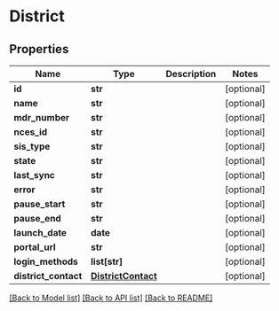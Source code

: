 # District

## Properties
Name | Type | Description | Notes
------------ | ------------- | ------------- | -------------
**id** | **str** |  | [optional] 
**name** | **str** |  | [optional] 
**mdr_number** | **str** |  | [optional] 
**nces_id** | **str** |  | [optional] 
**sis_type** | **str** |  | [optional] 
**state** | **str** |  | [optional] 
**last_sync** | **str** |  | [optional] 
**error** | **str** |  | [optional] 
**pause_start** | **str** |  | [optional] 
**pause_end** | **str** |  | [optional] 
**launch_date** | **date** |  | [optional] 
**portal_url** | **str** |  | [optional] 
**login_methods** | **list[str]** |  | [optional] 
**district_contact** | [**DistrictContact**](DistrictContact.md) |  | [optional] 

[[Back to Model list]](../README.md#documentation-for-models) [[Back to API list]](../README.md#documentation-for-api-endpoints) [[Back to README]](../README.md)


